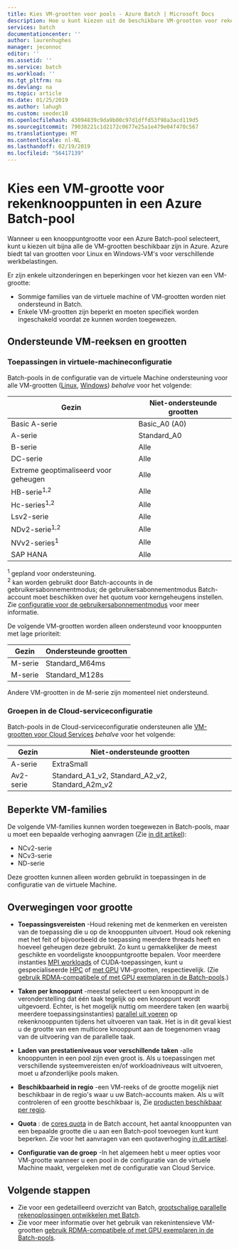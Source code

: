 ```yaml
---
title: Kies VM-grootten voor pools - Azure Batch | Microsoft Docs
description: Hoe u kunt kiezen uit de beschikbare VM-grootten voor rekenknooppunten in Azure Batch-pools
services: batch
documentationcenter: ''
author: laurenhughes
manager: jeconnoc
editor: ''
ms.assetid: ''
ms.service: batch
ms.workload: ''
ms.tgt_pltfrm: na
ms.devlang: na
ms.topic: article
ms.date: 01/25/2019
ms.author: lahugh
ms.custom: seodec18
ms.openlocfilehash: 43094839c9da9b00c97d1dffd53f98a3acd119d5
ms.sourcegitcommit: 79038221c1d2172c0677e25a1e479e04f470c567
ms.translationtype: MT
ms.contentlocale: nl-NL
ms.lasthandoff: 02/19/2019
ms.locfileid: "56417139"
---
```

# <a name="choose-a-vm-size-for-compute-nodes-in-an-azure-batch-pool"></a>Kies een VM-grootte voor rekenknooppunten in een Azure Batch-pool

Wanneer u een knooppuntgrootte voor een Azure Batch-pool selecteert, kunt u kiezen uit bijna alle de VM-grootten beschikbaar zijn in Azure. Azure biedt tal van grootten voor Linux en Windows-VM's voor verschillende werkbelastingen.

Er zijn enkele uitzonderingen en beperkingen voor het kiezen van een VM-grootte:

* Sommige families van de virtuele machine of VM-grootten worden niet ondersteund in Batch. 
* Enkele VM-grootten zijn beperkt en moeten specifiek worden ingeschakeld voordat ze kunnen worden toegewezen.

## <a name="supported-vm-families-and-sizes"></a>Ondersteunde VM-reeksen en grootten

### <a name="pools-in-virtual-machine-configuration"></a>Toepassingen in virtuele-machineconfiguratie

Batch-pools in de configuratie van de virtuele Machine ondersteuning voor alle VM-grootten ([Linux](../virtual-machines/linux/sizes.md), [Windows](../virtual-machines/windows/sizes.md)) *behalve* voor het volgende:

| Gezin  | Niet-ondersteunde grootten  |
|---------|---------|
| Basic A-serie | Basic_A0 (A0) |
| A-serie | Standard_A0 |
| B-serie | Alle |
| DC-serie | Alle |
| Extreme geoptimaliseerd voor geheugen | Alle |
| HB-serie<sup>1,2</sup> | Alle |
| Hc-series<sup>1,2</sup> | Alle |
| Lsv2-serie | Alle |
| NDv2-serie<sup>1,2</sup> | Alle |
| NVv2-series<sup>1</sup> | Alle |
| SAP HANA | Alle |


<sup>1</sup> gepland voor ondersteuning.  
<sup>2</sup> kan worden gebruikt door Batch-accounts in de gebruikersabonnementmodus; de gebruikersabonnementmodus Batch-account moet beschikken over het quotum voor kerngeheugens instellen. Zie [configuratie voor de gebruikersabonnementmodus](batch-account-create-portal.md#additional-configuration-for-user-subscription-mode) voor meer informatie.

De volgende VM-grootten worden alleen ondersteund voor knooppunten met lage prioriteit:

| Gezin  | Ondersteunde grootten  |
|---------|---------|
| M-serie | Standard_M64ms |
| M-serie | Standard_M128s |

Andere VM-grootten in de M-serie zijn momenteel niet ondersteund.

### <a name="pools-in-cloud-service-configuration"></a>Groepen in de Cloud-serviceconfiguratie

Batch-pools in de Cloud-serviceconfiguratie ondersteunen alle [VM-grootten voor Cloud Services](../cloud-services/cloud-services-sizes-specs.md) *behalve* voor het volgende:

| Gezin  | Niet-ondersteunde grootten  |
|---------|---------|
| A-serie | ExtraSmall |
| Av2-serie | Standard_A1_v2, Standard_A2_v2, Standard_A2m_v2 |

## <a name="restricted-vm-families"></a>Beperkte VM-families

De volgende VM-families kunnen worden toegewezen in Batch-pools, maar u moet een bepaalde verhoging aanvragen (Zie [in dit artikel](batch-quota-limit.md#increase-a-quota)):

* NCv2-serie
* NCv3-serie
* ND-serie

Deze grootten kunnen alleen worden gebruikt in toepassingen in de configuratie van de virtuele Machine.

## <a name="size-considerations"></a>Overwegingen voor grootte

* **Toepassingsvereisten** -Houd rekening met de kenmerken en vereisten van de toepassing die u op de knooppunten uitvoert. Houd ook rekening met het feit of bijvoorbeeld de toepassing meerdere threads heeft en hoeveel geheugen deze gebruikt. Zo kunt u gemakkelijker de meest geschikte en voordeligste knooppuntgrootte bepalen. Voor meerdere instanties [MPI workloads](batch-mpi.md) of CUDA-toepassingen, kunt u gespecialiseerde [HPC](../virtual-machines/linux/sizes-hpc.md) of [met GPU](../virtual-machines/linux/sizes-gpu.md) VM-grootten, respectievelijk. (Zie [gebruik RDMA-compatibele of met GPU exemplaren in de Batch-pools](batch-pool-compute-intensive-sizes.md).)

* **Taken per knooppunt** -meestal selecteert u een knooppunt in de veronderstelling dat één taak tegelijk op een knooppunt wordt uitgevoerd. Echter, is het mogelijk nuttig om meerdere taken (en waarbij meerdere toepassingsinstanties) [parallel uit voeren](batch-parallel-node-tasks.md) op rekenknooppunten tijdens het uitvoeren van taak. Het is in dit geval kiest u de grootte van een multicore knooppunt aan de toegenomen vraag van de uitvoering van de parallelle taak.

* **Laden van prestatieniveaus voor verschillende taken** -alle knooppunten in een pool zijn even groot is. Als u toepassingen met verschillende systeemvereisten en/of workloadniveaus wilt uitvoeren, moet u afzonderlijke pools maken. 

* **Beschikbaarheid in regio** -een VM-reeks of de grootte mogelijk niet beschikbaar in de regio's waar u uw Batch-accounts maken. Als u wilt controleren of een grootte beschikbaar is, Zie [producten beschikbaar per regio](https://azure.microsoft.com/regions/services/).

* **Quota** : de [cores quota](batch-quota-limit.md#resource-quotas) in de Batch account, het aantal knooppunten van een bepaalde grootte die u aan een Batch-pool toevoegen kunt kunt beperken. Zie voor het aanvragen van een quotaverhoging [in dit artikel](batch-quota-limit.md#increase-a-quota). 

* **Configuratie van de groep** -In het algemeen hebt u meer opties voor VM-grootte wanneer u een pool in de configuratie van de virtuele Machine maakt, vergeleken met de configuratie van Cloud Service.

## <a name="next-steps"></a>Volgende stappen

* Zie voor een gedetailleerd overzicht van Batch, [grootschalige parallelle rekenoplossingen ontwikkelen met Batch](batch-api-basics.md).
* Zie voor meer informatie over het gebruik van rekenintensieve VM-grootten [gebruik RDMA-compatibele of met GPU exemplaren in de Batch-pools](batch-pool-compute-intensive-sizes.md).
